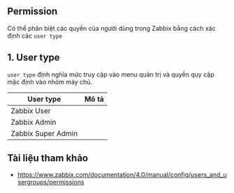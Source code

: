 ## Permission

Có thể phân biệt các quyền của người dùng trong Zabbix bằng cách xác định các `user type`

## 1. User type

`user type` định nghĩa mức truy cập vào menu quản trị và quyền quy cập mặc định vào nhóm máy chủ.

|User type|Mô tả|
|---------|-----|
|Zabbix User||
|Zabbix Admin|
|Zabbix Super Admin|

## Tài liệu tham khảo
- https://www.zabbix.com/documentation/4.0/manual/config/users_and_usergroups/permissions
